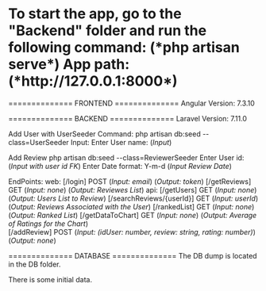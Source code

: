 <h1>To start the app, go to the "Backend" folder and run the following command:  (*php artisan serve*)
App path: (*http://127.0.0.1:8000*) </h1>

============== FRONTEND ==============
Angular Version: 7.3.10

============== BACKEND ==============
Laravel Version: 7.11.0

Add User with UserSeeder
    Command: php artisan db:seed --class=UserSeeder
    Input: Enter User name: (*Input*)

Add Review
    php artisan db:seed --class=ReviewerSeeder
    Enter User id: (*Input with user id FK*)
    Enter Date format: Y-m-d (*Input Review Date*)

EndPoints:
    web:
        [/login] POST
            (*Input: email*)
            (*Output: token*)
        [/getReviews] GET
            (*Input: none*)
            (*Output: Reviewes List*)
    api:
        [/getUsers] GET
            (*Input: none*)
            (*Output: Users List to Review*)
        [/searchReviews/{userId}] GET
            (*Input: userId*)
            (*Output: Reviews Associated with the User*) 
        [/rankedList] GET
            (*Input: none*)
            (*Output: Ranked List*) 
        [/getDataToChart] GET
            (*Input: none*)
            (*Output: Average of Ratings for the Chart*)         
        [/addReview] POST
            (*Input: (idUser: number, review: string, rating: number)*)
            (*Output: none*) 

============== DATABASE ==============
The DB dump is located in the DB folder.

There is some initial data.
